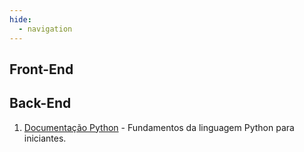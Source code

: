 ```yaml
---
hide:
  - navigation
---
```


## Front-End

## Back-End
1. [Documentação Python](https://docs.python.org/pt-br/3/) - Fundamentos da linguagem Python para iniciantes.